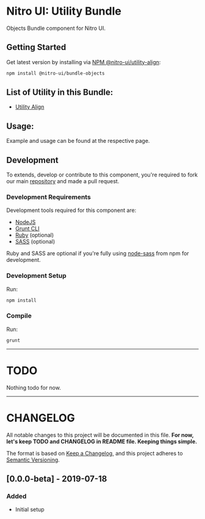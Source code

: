 # Nitro UI: Utility Bundle

Objects Bundle component for Nitro UI.

## Getting Started

Get latest version by installing via [NPM @nitro-ui/utility-align](https://www.npmjs.com/package/@nitro-ui/utility-align):

```sh
npm install @nitro-ui/bundle-objects
```


## List of Utility in this Bundle:
- [Utility Align](https://github.com/icarasia/nitro-ui/tree/master/packages/utility-align)


## Usage:

Example and usage can be found at the respective page.

## Development

To extends, develop or contribute to this component, you're required to fork our main [repository](https://github.com/icarasia/nitro-ui) and made a pull request.

### Development Requirements

Development tools required for this component are:

- [NodeJS](https://nodejs.org/en/)
- [Grunt CLI](https://gruntjs.com)
- [Ruby](https://www.ruby-lang.org/en/) (optional)
- [SASS](https://sass-lang.com) (optional)

Ruby and SASS are optional if you're fully using [node-sass](https://github.com/sass/node-sass) from npm for development.

### Development Setup

Run:

```sh
npm install
```

### Compile

Run:

```sh
grunt
```
---

# TODO

Nothing todo for now.

---

# CHANGELOG

All notable changes to this project will be documented in this file. **For now, let's keep TODO and CHANGELOG in README file. Keeping things simple.**

The format is based on [Keep a Changelog](https://keepachangelog.com/en/1.0.0/),
and this project adheres to [Semantic Versioning](https://semver.org/spec/v2.0.0.html).

## [0.0.0-beta] - 2019-07-18
### Added
- Initial setup
